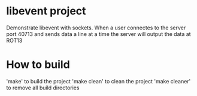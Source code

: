 # libevent project

Demonstrate libevent with sockets. When a user connectes to the server port 40713 and sends data a line at a time the server will output the data at ROT13


# How to build
'make' to build the project
'make clean' to clean the project
'make cleaner' to remove all build directories


